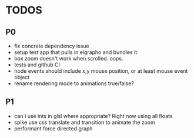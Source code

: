 # TODOS

## P0
* fix concrete dependency issue
* setup test app that pulls in elgrapho and bundles it
* box zoom doesn't work when scrolled.  oops.
* tests and github CI
* node events should include x,y mouse position, or at least mouse event object
* rename rendering mode to animations true/false?

## P1
* can I use ints in glsl where appropriate? Right now using all floats
* spike use css translate and transition to animate the zoom
* performant force directed graph


